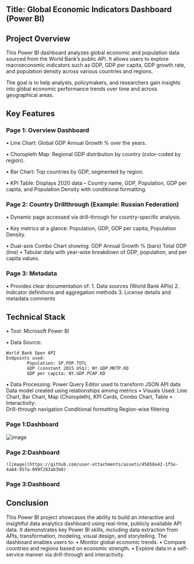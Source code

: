 ## Title: Global Economic Indicators Dashboard (Power BI)
## Project Overview
This Power BI dashboard analyzes global economic and population data sourced from the World Bank’s public API. It allows users to explore macroeconomic indicators such as GDP, GDP per capita, GDP growth rate, and population density across various countries and regions.

The goal is to help analysts, policymakers, and researchers gain insights into global economic performance trends over time and across geographical areas.
## Key Features
### Page 1: Overview Dashboard
•	Line Chart: Global GDP Annual Growth % over the years.

•	Choropleth Map: Regional GDP distribution by country (color-coded by region).

•	Bar Chart: Top countries by GDP, segmented by region.

•	KPI Table: Displays 2020 data – Country name, GDP, Population, GDP per capita, and Population Density with conditional formatting.

### Page 2: Country Drillthrough (Example: Russian Federation)
•	Dynamic page accessed via drill-through for country-specific analysis.

•	Key metrics at a glance: Population, GDP, GDP per capita, Population Density.

•	Dual-axis Combo Chart showing:
    GDP Annual Growth % (bars)
    Total GDP (line)
•	Tabular data with year-wise breakdown of GDP, population, and per capita values.

### Page 3: Metadata
•	Provides clear documentation of:
    1. Data sources (World Bank APIs)
    2.  Indicator definitions and aggregation methods
    3. License details and metadata comments
## Technical Stack
•	Tool: Microsoft Power BI

•	Data Source:

    World Bank Open API
    Endpoints used:
            Population: SP.POP.TOTL
            GDP (constant 2015 US$): NY.GDP.MKTP.KD
           	GDP per capita: NY.GDP.PCAP.KD
•	Data Processing:
          	Power Query Editor used to transform JSON API data
            Data model created using relationships among metrics
•	Visuals Used:
            Line Chart, Bar Chart, Map (Choropleth), KPI Cards, Combo Chart, Table
•	Interactivity:  
            Drill-through navigation
            Conditional formatting
            Region-wise filtering

### Page 1:Dashboard
   ![image](https://github.com/user-attachments/assets/03ba7646-0c9a-4805-93eb-22e9511701e6)


### Page 2:Dashboard
    ![image](https://github.com/user-attachments/assets/45858a42-1f5e-4a84-957a-099f283ab3b0) 


### Page 3:Dashboard



## Conclusion
This Power BI project showcases the ability to build an interactive and insightful data analytics dashboard using real-time, publicly available API data. It demonstrates key Power BI skills, including data extraction from APIs, transformation, modeling, visual design, and storytelling.
The dashboard enables users to:
•	Monitor global economic trends.
•	Compare countries and regions based on economic strength.
•	Explore data in a self-service manner via drill-through and interactivity.

